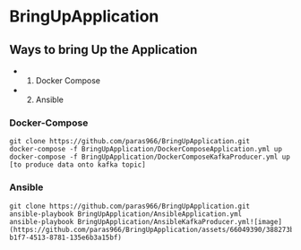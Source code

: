 # BringUpApplication

## Ways to bring Up the Application
- 	1. Docker Compose
- 	2. Ansible

### Docker-Compose
```
git clone https://github.com/paras966/BringUpApplication.git
docker-compose -f BringUpApplication/DockerComposeApplication.yml up
docker-compose -f BringUpApplication/DockerComposeKafkaProducer.yml up [to produce data onto kafka topic]
```

### Ansible
```
git clone https://github.com/paras966/BringUpApplication.git
ansible-playbook BringUpApplication/AnsibleApplication.yml
ansible-playbook BringUpApplication/AnsibleKafkaProducer.yml![image](https://github.com/paras966/BringUpApplication/assets/66049390/388273bf-b1f7-4513-8781-135e6b3a15bf)
```
